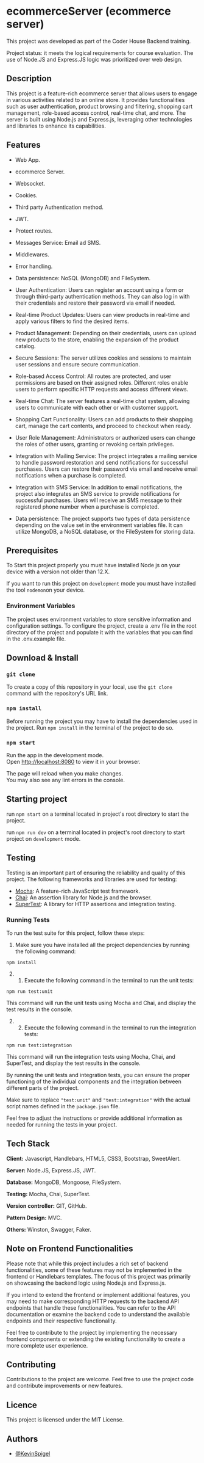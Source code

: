 # ecommerceServer (ecommerce server)

This project was developed as part of the Coder House Backend training.

Project status: it meets the logical requirements for course evaluation.
The use of Node.JS and Express.JS logic was prioritized over web design.

## Description

This project is a feature-rich ecommerce server that allows users to engage in various activities related to an online store. It provides functionalities such as user authentication, product browsing and filtering, shopping cart management, role-based access control, real-time chat, and more. The server is built using Node.js and Express.js, leveraging other technologies and libraries to enhance its capabilities.

## Features

- Web App.
- ecommerce Server.
- Websocket.
- Cookies.
- Third party Authentication method.
- JWT.
- Protect routes.
- Messages Service: Email ad SMS.
- Middlewares.
- Error handling.
- Data persistence: NoSQL (MongoDB) and FileSystem.

- User Authentication: Users can register an account using a form or through third-party authentication methods. They can also log in with their credentials and restore their password via email if needed.
- Real-time Product Updates: Users can view products in real-time and apply various filters to find the desired items.
- Product Management: Depending on their credentials, users can upload new products to the store, enabling the expansion of the product catalog.
- Secure Sessions: The server utilizes cookies and sessions to maintain user sessions and ensure secure communication.
- Role-based Access Control: All routes are protected, and user permissions are based on their assigned roles. Different roles enable users to perform specific HTTP requests and access different views.
- Real-time Chat: The server features a real-time chat system, allowing users to communicate with each other or with customer support.
- Shopping Cart Functionality: Users can add products to their shopping cart, manage the cart contents, and proceed to checkout when ready.
- User Role Management: Administrators or authorized users can change the roles of other users, granting or revoking certain privileges.
- Integration with Mailing Service: The project integrates a mailing service to handle password restoration and send notifications for successful purchases. Users can restore their password via email and receive email notifications when a purchase is completed.
- Integration with SMS Service: In addition to email notifications, the project also integrates an SMS service to provide notifications for successful purchases. Users will receive an SMS message to their registered phone number when a purchase is completed.
- Data persistence: The project supports two types of data persistence depending on the value set in the environment variables file. It can utilize MongoDB, a NoSQL database, or the FileSystem for storing data.

## Prerequisites

To Start this project properly you must have installed Node js on your device with a version not older than 12.X.

If you want to run this project on `development` mode you must have installed the tool `nodemon`on your device.

### Environment Variables

The project uses environment variables to store sensitive information and configuration settings. To configure the project, create a .env file in the root directory of the project and populate it with the variables that you can find in the .env.example file.

## Download & Install

### `git clone`

To create a copy of this repository in your local, use the `git clone` command with the repository's URL link.

### `npm install`

Before running the project you may have to install the dependencies used in the project.
Run `npm install` in the terminal of the project to do so.

### `npm start`

Run the app in the development mode.\
Open [http://localhost:8080](http://localhost:8080) to view it in your browser.

The page will reload when you make changes.\
You may also see any lint errors in the console.

## Starting project

run `npm start` on a terminal located in project's root directory to start the project.

run `npm run dev` on a terminal located in project's root directory to start project on `development` mode.

## Testing

Testing is an important part of ensuring the reliability and quality of this project. The following frameworks and libraries are used for testing:

- [Mocha](https://mochajs.org/): A feature-rich JavaScript test framework.
- [Chai](https://chaijs.com/): An assertion library for Node.js and the browser.
- [SuperTest](https://github.com/visionmedia/supertest): A library for HTTP assertions and integration testing.

### Running Tests

To run the test suite for this project, follow these steps:

1. Make sure you have installed all the project dependencies by running the following command:

`npm install`

2. 1. Execute the following command in the terminal to run the unit tests:

`npm run test:unit`

This command will run the unit tests using Mocha and Chai, and display the test results in the console.


2. 2. Execute the following command in the terminal to run the integration tests:

`npm run test:integration`

This command will run the integration tests using Mocha, Chai, and SuperTest, and display the test results in the console.

By running the unit tests and integration tests, you can ensure the proper functioning of the individual components and the integration between different parts of the project.

Make sure to replace `"test:unit"` and `"test:integration"` with the actual script names defined in the `package.json` file.

Feel free to adjust the instructions or provide additional information as needed for running the tests in your project.


## Tech Stack

**Client:** Javascript, Handlebars, HTML5, CSS3, Bootstrap, SweetAlert.

**Server:** Node.JS, Express.JS, JWT.

**Database:** MongoDB, Mongoose, FileSystem.

**Testing:** Mocha, Chai, SuperTest.

**Version controller:** GIT, GitHub.

**Pattern Design:** MVC.

**Others:** Winston, Swagger, Faker.

## Note on Frontend Functionalities

Please note that while this project includes a rich set of backend functionalities, some of these features may not be implemented in the frontend or Handlebars templates. The focus of this project was primarily on showcasing the backend logic using Node.js and Express.js.

If you intend to extend the frontend or implement additional features, you may need to make corresponding HTTP requests to the backend API endpoints that handle these functionalities. You can refer to the API documentation or examine the backend code to understand the available endpoints and their respective functionality.

Feel free to contribute to the project by implementing the necessary frontend components or extending the existing functionality to create a more complete user experience.

## Contributing

Contributions to the project are welcome. Feel free to use the project code and contribute improvements or new features.

## Licence

This project is licensed under the MIT License.

## Authors

- [@KevinSpigel](https://github.com/KevinSpigel)
